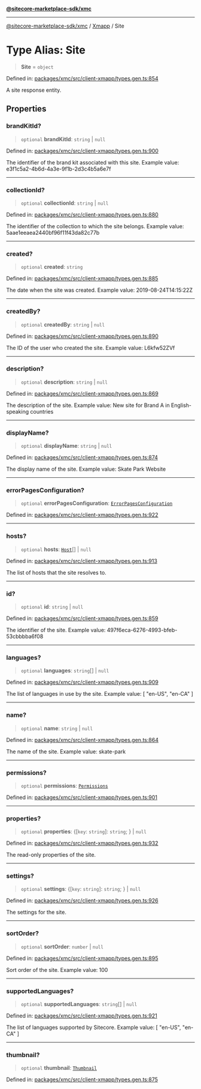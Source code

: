 [**@sitecore-marketplace-sdk/xmc**](../../../../README.md)

***

[@sitecore-marketplace-sdk/xmc](../../../../README.md) / [Xmapp](../README.md) / Site

# Type Alias: Site

> **Site** = `object`

Defined in: [packages/xmc/src/client-xmapp/types.gen.ts:854](https://github.com/Sitecore/marketplace-sdk/blob/main/packages/xmc/src/client-xmapp/types.gen.ts#L854)

A site response entity.

## Properties

### brandKitId?

> `optional` **brandKitId**: `string` \| `null`

Defined in: [packages/xmc/src/client-xmapp/types.gen.ts:900](https://github.com/Sitecore/marketplace-sdk/blob/main/packages/xmc/src/client-xmapp/types.gen.ts#L900)

The identifier of the brand kit associated with this site.
Example value: e3f1c5a2-4b6d-4a3e-9f1b-2d3c4b5a6e7f

***

### collectionId?

> `optional` **collectionId**: `string` \| `null`

Defined in: [packages/xmc/src/client-xmapp/types.gen.ts:880](https://github.com/Sitecore/marketplace-sdk/blob/main/packages/xmc/src/client-xmapp/types.gen.ts#L880)

The identifier of the collection to which the site belongs.
Example value: 5aae1eeaea2440bf96f11f43da82c77b

***

### created?

> `optional` **created**: `string`

Defined in: [packages/xmc/src/client-xmapp/types.gen.ts:885](https://github.com/Sitecore/marketplace-sdk/blob/main/packages/xmc/src/client-xmapp/types.gen.ts#L885)

The date when the site was created.
Example value: 2019-08-24T14:15:22Z

***

### createdBy?

> `optional` **createdBy**: `string` \| `null`

Defined in: [packages/xmc/src/client-xmapp/types.gen.ts:890](https://github.com/Sitecore/marketplace-sdk/blob/main/packages/xmc/src/client-xmapp/types.gen.ts#L890)

The ID of the user who created the site.
Example value: L6kfw52ZVf

***

### description?

> `optional` **description**: `string` \| `null`

Defined in: [packages/xmc/src/client-xmapp/types.gen.ts:869](https://github.com/Sitecore/marketplace-sdk/blob/main/packages/xmc/src/client-xmapp/types.gen.ts#L869)

The description of the site.
Example value: New site for Brand A in English-speaking countries

***

### displayName?

> `optional` **displayName**: `string` \| `null`

Defined in: [packages/xmc/src/client-xmapp/types.gen.ts:874](https://github.com/Sitecore/marketplace-sdk/blob/main/packages/xmc/src/client-xmapp/types.gen.ts#L874)

The display name of the site.
Example value: Skate Park Website

***

### errorPagesConfiguration?

> `optional` **errorPagesConfiguration**: [`ErrorPagesConfiguration`](ErrorPagesConfiguration.md)

Defined in: [packages/xmc/src/client-xmapp/types.gen.ts:922](https://github.com/Sitecore/marketplace-sdk/blob/main/packages/xmc/src/client-xmapp/types.gen.ts#L922)

***

### hosts?

> `optional` **hosts**: [`Host`](Host.md)[] \| `null`

Defined in: [packages/xmc/src/client-xmapp/types.gen.ts:913](https://github.com/Sitecore/marketplace-sdk/blob/main/packages/xmc/src/client-xmapp/types.gen.ts#L913)

The list of hosts that the site resolves to.

***

### id?

> `optional` **id**: `string` \| `null`

Defined in: [packages/xmc/src/client-xmapp/types.gen.ts:859](https://github.com/Sitecore/marketplace-sdk/blob/main/packages/xmc/src/client-xmapp/types.gen.ts#L859)

The identifier of the site.
Example value: 497f6eca-6276-4993-bfeb-53cbbbba6f08

***

### languages?

> `optional` **languages**: `string`[] \| `null`

Defined in: [packages/xmc/src/client-xmapp/types.gen.ts:909](https://github.com/Sitecore/marketplace-sdk/blob/main/packages/xmc/src/client-xmapp/types.gen.ts#L909)

The list of languages in use by the site.
Example value: [
"en-US",
"en-CA"
]

***

### name?

> `optional` **name**: `string` \| `null`

Defined in: [packages/xmc/src/client-xmapp/types.gen.ts:864](https://github.com/Sitecore/marketplace-sdk/blob/main/packages/xmc/src/client-xmapp/types.gen.ts#L864)

The name of the site.
Example value: skate-park

***

### permissions?

> `optional` **permissions**: [`Permissions`](Permissions.md)

Defined in: [packages/xmc/src/client-xmapp/types.gen.ts:901](https://github.com/Sitecore/marketplace-sdk/blob/main/packages/xmc/src/client-xmapp/types.gen.ts#L901)

***

### properties?

> `optional` **properties**: \{[`key`: `string`]: `string`; \} \| `null`

Defined in: [packages/xmc/src/client-xmapp/types.gen.ts:932](https://github.com/Sitecore/marketplace-sdk/blob/main/packages/xmc/src/client-xmapp/types.gen.ts#L932)

The read-only properties of the site.

***

### settings?

> `optional` **settings**: \{[`key`: `string`]: `string`; \} \| `null`

Defined in: [packages/xmc/src/client-xmapp/types.gen.ts:926](https://github.com/Sitecore/marketplace-sdk/blob/main/packages/xmc/src/client-xmapp/types.gen.ts#L926)

The settings for the site.

***

### sortOrder?

> `optional` **sortOrder**: `number` \| `null`

Defined in: [packages/xmc/src/client-xmapp/types.gen.ts:895](https://github.com/Sitecore/marketplace-sdk/blob/main/packages/xmc/src/client-xmapp/types.gen.ts#L895)

Sort order of the site.
Example value: 100

***

### supportedLanguages?

> `optional` **supportedLanguages**: `string`[] \| `null`

Defined in: [packages/xmc/src/client-xmapp/types.gen.ts:921](https://github.com/Sitecore/marketplace-sdk/blob/main/packages/xmc/src/client-xmapp/types.gen.ts#L921)

The list of languages supported by Sitecore.
Example value: [
"en-US",
"en-CA"
]

***

### thumbnail?

> `optional` **thumbnail**: [`Thumbnail`](Thumbnail.md)

Defined in: [packages/xmc/src/client-xmapp/types.gen.ts:875](https://github.com/Sitecore/marketplace-sdk/blob/main/packages/xmc/src/client-xmapp/types.gen.ts#L875)
